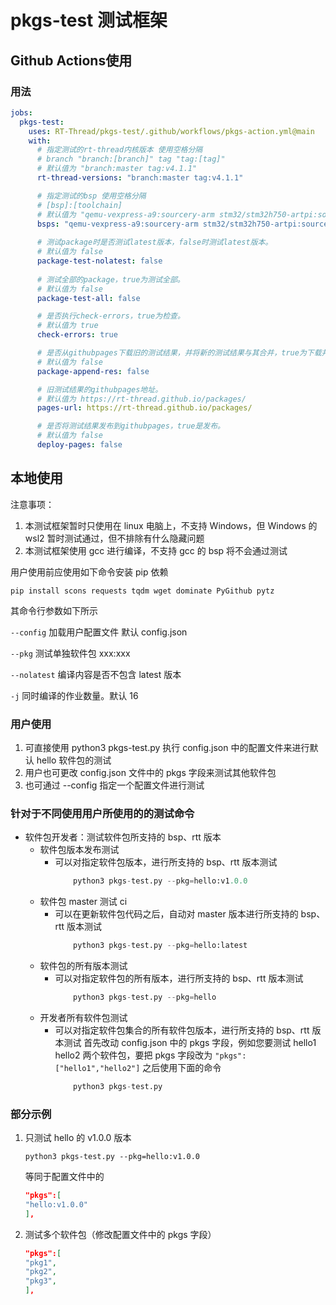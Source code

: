 # pkgs-test 测试框架

## Github Actions使用

### 用法

``` yml
jobs:
  pkgs-test:
    uses: RT-Thread/pkgs-test/.github/workflows/pkgs-action.yml@main
    with:
      # 指定测试的rt-thread内核版本 使用空格分隔
      # branch "branch:[branch]" tag "tag:[tag]"
      # 默认值为 "branch:master tag:v4.1.1"
      rt-thread-versions: "branch:master tag:v4.1.1"

      # 指定测试的bsp 使用空格分隔
      # [bsp]:[toolchain]
      # 默认值为 "qemu-vexpress-a9:sourcery-arm stm32/stm32h750-artpi:sourcery-arm k210:sourcery-riscv-none-embed"
      bsps: "qemu-vexpress-a9:sourcery-arm stm32/stm32h750-artpi:sourcery-arm k210:sourcery-riscv-none-embed"
      
      # 测试package时是否测试latest版本，false时测试latest版本。
      # 默认值为 false
      package-test-nolatest: false
      
      # 测试全部的package，true为测试全部。
      # 默认值为 false
      package-test-all: false

      # 是否执行check-errors，true为检查。
      # 默认值为 true
      check-errors: true

      # 是否从githubpages下载旧的测试结果，并将新的测试结果与其合并，true为下载并合并。
      # 默认值为 false
      package-append-res: false

      # 旧测试结果的githubpages地址。
      # 默认值为 https://rt-thread.github.io/packages/
      pages-url: https://rt-thread.github.io/packages/

      # 是否将测试结果发布到githubpages，true是发布。
      # 默认值为 false
      deploy-pages: false
```

## 本地使用
注意事项：
1. 本测试框架暂时只使用在 linux 电脑上，不支持 Windows，但 Windows 的 wsl2 暂时测试通过，但不排除有什么隐藏问题
2. 本测试框架使用 gcc 进行编译，不支持 gcc 的 bsp 将不会通过测试

用户使用前应使用如下命令安装 pip 依赖

```shell
pip install scons requests tqdm wget dominate PyGithub pytz
```

其命令行参数如下所示

`--config` 加载用户配置文件 默认 config.json

`--pkg` 测试单独软件包 xxx:xxx

`--nolatest` 编译内容是否不包含 latest 版本

`-j` 同时编译的作业数量。默认 16

### 用户使用

1. 可直接使用 python3 pkgs-test.py 执行 config.json 中的配置文件来进行默认 hello 软件包的测试
2. 用户也可更改 config.json 文件中的 pkgs 字段来测试其他软件包
3. 也可通过 --config 指定一个配置文件进行测试

### 针对于不同使用用户所使用的的测试命令
- 软件包开发者：测试软件包所支持的 bsp、rtt 版本
  - 软件包版本发布测试
    - 可以对指定软件包版本，进行所支持的 bsp、rtt 版本测试
        ```python
            python3 pkgs-test.py --pkg=hello:v1.0.0
        ```
  - 软件包 master 测试 ci
    - 可以在更新软件包代码之后，自动对 master 版本进行所支持的 bsp、rtt 版本测试
        ```python
            python3 pkgs-test.py --pkg=hello:latest
        ```
  - 软件包的所有版本测试
    - 可以对指定软件包的所有版本，进行所支持的 bsp、rtt 版本测试
        ```python
            python3 pkgs-test.py --pkg=hello
        ```
  - 开发者所有软件包测试
    - 可以对指定软件包集合的所有软件包版本，进行所支持的 bsp、rtt 版本测试
        首先改动 config.json 中的 pkgs 字段，例如您要测试 hello1 hello2 两个软件包，要把 pkgs 字段改为 `"pkgs":["hello1","hello2"]`
        之后使用下面的命令
        ```python
            python3 pkgs-test.py
        ```

### 部分示例

1. 只测试 hello 的 v1.0.0 版本
    ```shell
    python3 pkgs-test.py --pkg=hello:v1.0.0
    ```
   等同于配置文件中的
    ```json
    "pkgs":[
    "hello:v1.0.0"
    ],
    ```
2. 测试多个软件包（修改配置文件中的 pkgs 字段）
    ```json
    "pkgs":[
    "pkg1",
    "pkg2",
    "pkg3",
    ],
    ```
